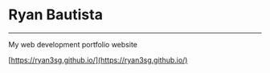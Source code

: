 # Ryan Bautista

---

My web development portfolio website

[https://ryan3sg.github.io/](https://ryan3sg.github.io/)
